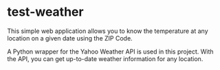 # test-weather

This simple web application allows you to know the temperature at any location on a given date using the ZIP Code. 

A Python wrapper for the Yahoo Weather API is used in this project.
With the API, you can get up-to-date weather information for any location.


